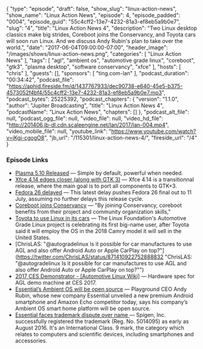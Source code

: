 {
  "type": "episode",
  "draft": false,
  "show_slug": "linux-action-news",
  "show_name": "Linux Action News",
  "episode": 4,
  "episode_padded": "0004",
  "episode_guid": "55c4cff2-13e7-4232-81a3-ef8eb5a9b0e7",
  "slug": "4",
  "title": "Linux Action News 4",
  "description": "Two Linux desktop classics make big strides, Coreboot joins the Conservancy, and Toyota cars will soon run Linux. And we discuss Andy Rubin's plan to take over the world.",
  "date": "2017-06-04T09:00:00-07:00",
  "header_image": "/images/shows/linux-action-news.png",
  "categories": [
    "Linux Action News"
  ],
  "tags": [
    "agl",
    "ambient os",
    "automotive grade linux",
    "coreboot",
    "gtk3",
    "plasma desktop",
    "software conservancy",
    "xfce"
  ],
  "hosts": [
    "chris"
  ],
  "guests": [],
  "sponsors": [
    "ting.com-lan"
  ],
  "podcast_duration": "00:34:42",
  "podcast_file": "https://aphid.fireside.fm/d/1437767933/dec90738-e640-45e5-b375-4573052f4bf4/55c4cff2-13e7-4232-81a3-ef8eb5a9b0e7.mp3",
  "podcast_bytes": 25225392,
  "podcast_chapters": {
    "version": "1.1.0",
    "author": "Jupiter Broadcasting",
    "title": "Linux Action News 4",
    "podcastName": "Linux Action News",
    "chapters": []
  },
  "podcast_alt_file": null,
  "podcast_ogg_file": null,
  "video_file": null,
  "video_hd_file": "http://201406.jb-dl.cdn.scaleengine.net/lan/2017/lan-004.mp4",
  "video_mobile_file": null,
  "youtube_link": "https://www.youtube.com/watch?v=jKgi-cgogO8",
  "jb_url": "/115301/linux-action-news-4/",
  "fireside_url": "/4"
}


### Episode Links

  * [Plasma 5.10 Released](https://www.kde.org/announcements/plasma-5.10.0.php "Plasma 5.10 Released") — Simple by default, powerful when needed.
  * [Xfce 4.14 edges closer (along with GTK 3)](http://blog.alteroot.org/articles/2017-05-30/road-to-xfce-4.14-part-2.html "Xfce 4.14 edges closer \(along with GTK 3\)") — Xfce 4.14 is a transitionnal release, where the main goal is to port all components to GTK+3.
  * [Fedora 26 delayed](http://www.phoronix.com/scan.php?page=news_item&px=Fedora-26-Beta-Delay-2 "Fedora 26 delayed") — This latest delay pushes Fedora 26 final out to 11 July, assuming no further delays this release cycle.
  * [Coreboot joins Conservancy](https://sfconservancy.org/news/2017/jun/01/coreboot-joins/ "Coreboot joins Conservancy") — "By joining Conservancy, coreboot benefits from their project and community organization skills,"
  * [Toyota to use Linux in its cars](https://www.theregister.co.uk/2017/06/02/toyota_camry_to_run_automotive_linux/ "Toyota to use Linux in its cars") — The Linux Foundation's Automotive Grade Linux project is celebrating its first big-name user, after Toyota said it will employ the OS in the 2018 Camry model it will sell in the United States.
  * [ChrisLAS: "@autogradelinux Is it possible for car manufactures to use AGL and also offer Android Auto or Apple CarPlay on top?"](https://twitter.com/ChrisLAS/status/871410922752888832 "ChrisLAS: "@autogradelinux Is it possible for car manufactures to use AGL and also offer Android Auto or Apple CarPlay on top?"")
  * [2017 CES Demonstrator - [Automotive Linux Wiki]](https://wiki.automotivelinux.org/agl-distro/ces-2017-demo "2017 CES Demonstrator - \[Automotive Linux Wiki\]") — Hardware spec for AGL demo machine at CES 2017.
  * [Essential’s Ambient OS will be open source](https://www.theverge.com/2017/5/30/15716916/ambient-os-open-source-andy-rubin "Essential’s Ambient OS will be open source") — Playground CEO Andy Rubin, whose new company Essential unveiled a new premium Android smartphone and Amazon Echo competitor today, says his company’s Ambient OS smart home platform will be open source.
  * [Essential faces trademark dispute over name ](http://www.androidpolice.com/2017/06/02/spigen-accuses-andy-rubins-company-essential-products-trademark-infringement-essential-responds-%F0%9F%96%95%E0%B2%A0_%E0%B2%A0%F0%9F%96%95/ "Essential faces trademark dispute over name ") — Spigen, Inc. successfully registered the trademark (Reg. No. 5014095) as early as August 2016. It's an International Class. 9 mark, the category which relates to computers and scientific devices, including smartphones and accessories. 


